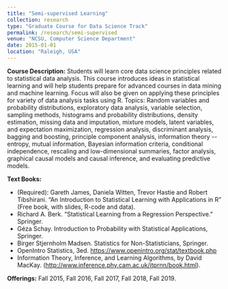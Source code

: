 ```yaml
---
title: "Semi-supervised Learning"
collection: research
type: "Graduate Course for Data Science Track"
permalink: /research/semi-supervised
venue: "NCSU, Computer Science Department"
date: 2015-01-01
location: "Raleigh, USA"
---
```


**Course Description:** Students will learn core data science principles related to statistical data analysis. This course introduces ideas in statistical learning and will help students prepare for advanced courses in data mining and machine learning. Focus will also be given on applying these principles for variety of data analysis tasks using R. Topics: Random variables and probability distributions, exploratory data analysis, variable selection, sampling methods, histograms and probability distributions, density estimation, missing data and imputation, mixture models, latent variables, and expectation maximization, regression analysis, discriminant analysis, bagging and boosting, principle component analysis, information theory -- entropy, mutual information, Bayesian information criteria, conditional independence, rescaling and low-dimensional summaries, factor analysis, graphical causal models and causal inference, and evaluating predictive models.

**Text Books:** 
* (Required): Gareth James, Daniela Witten, Trevor Hastie and Robert Tibshirani. “An Introduction to Statistical Learning with Applications in R” (Free book, with slides, R-code and data).
* Richard A. Berk. “Statistical Learning from a Regression Perspective.” Springer.
* Géza Schay. Introduction to Probability with Statistical Applications, Springer.
* Birger Stjernholm Madsen. Statistics for Non-Statisticians, Springer.
* OpenIntro Statistics, 3ed. https://www.openintro.org/stat/textbook.php
* Information Theory, Inference, and Learning Algorithms, by David MacKay. (http://www.inference.phy.cam.ac.uk/itprnn/book.html).

**Offerings:** Fall 2015, Fall 2016, Fall 2017, Fall 2018, Fall 2019.
